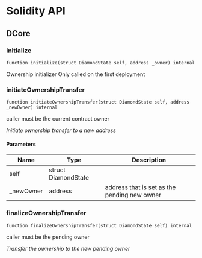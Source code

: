 # Solidity API

## DCore

### initialize

```solidity
function initialize(struct DiamondState self, address _owner) internal
```

Ownership initializer
Only called on the first deployment

### initiateOwnershipTransfer

```solidity
function initiateOwnershipTransfer(struct DiamondState self, address _newOwner) internal
```

caller must be the current contract owner

_Initiate ownership transfer to a new address_

#### Parameters

| Name | Type | Description |
| ---- | ---- | ----------- |
| self | struct DiamondState |  |
| _newOwner | address | address that is set as the pending new owner |

### finalizeOwnershipTransfer

```solidity
function finalizeOwnershipTransfer(struct DiamondState self) internal
```

caller must be the pending owner

_Transfer the ownership to the new pending owner_

